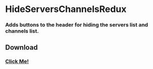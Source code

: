 # HideServersChannelsRedux
### Adds buttons to the header for hiding the servers list and channels list.

## Download
### [Click Me!](https://betterdiscord.app/Download?id=15)
